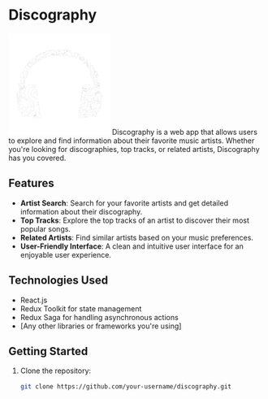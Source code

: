 # Discography
<img src="src/assets/Logo.png" alt="Discography Logo" width="200" height="200">
Discography is a web app that allows users to explore and find information about their favorite music artists. Whether you're looking for discographies, top tracks, or related artists, Discography has you covered.

## Features

- **Artist Search**: Search for your favorite artists and get detailed information about their discography.
- **Top Tracks**: Explore the top tracks of an artist to discover their most popular songs.
- **Related Artists**: Find similar artists based on your music preferences.
- **User-Friendly Interface**: A clean and intuitive user interface for an enjoyable user experience.

## Technologies Used

- React.js
- Redux Toolkit for state management
- Redux Saga for handling asynchronous actions
- [Any other libraries or frameworks you're using]

## Getting Started

1. Clone the repository:

   ```bash
   git clone https://github.com/your-username/discography.git

